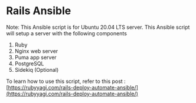 # Rails Ansible

Note: This Ansible script is for Ubuntu 20.04 LTS server.
This Ansible script will setup a server with the following components

1. Ruby
2. Nginx web server
3. Puma app server
4. PostgreSQL
5. Sidekiq (Optional)


To learn how to use this script, refer to this post : [https://rubyyagi.com/rails-deploy-automate-ansible/](https://rubyyagi.com/rails-deploy-automate-ansible/)